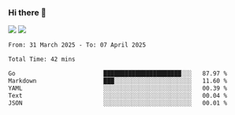 ### Hi there 👋️

![](https://komarev.com/ghpvc/?username=Loner1024)
![](https://hit.yhype.me/github/profile?account_id=20189164)

<!--START_SECTION:waka-->

```txt
From: 31 March 2025 - To: 07 April 2025

Total Time: 42 mins

Go                         ██████████████████████░░░   87.97 %
Markdown                   ███░░░░░░░░░░░░░░░░░░░░░░   11.60 %
YAML                       ░░░░░░░░░░░░░░░░░░░░░░░░░   00.39 %
Text                       ░░░░░░░░░░░░░░░░░░░░░░░░░   00.04 %
JSON                       ░░░░░░░░░░░░░░░░░░░░░░░░░   00.01 %
```

<!--END_SECTION:waka-->



